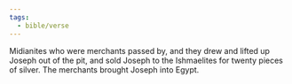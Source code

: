 ```yaml
---
tags:
  - bible/verse
---
```

Midianites who were merchants passed by, and they drew and lifted up Joseph out of the pit, and sold Joseph to the Ishmaelites for twenty pieces of silver. The merchants brought Joseph into Egypt.